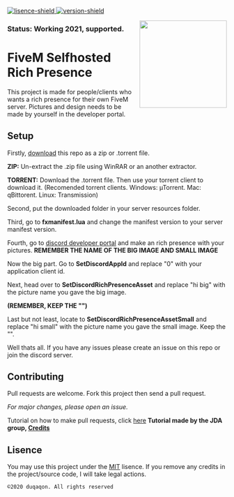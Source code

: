 [lisence]: https://github.com/duqaqon/FiveM-Discord-Rich-Presence/blob/master/LICENSE
[version]: https://github.com/duqaqon/FiveM-Discord-Rich-Presence/blob/master/version.md




[lisence-shield]: https://img.shields.io/github/license/duqaqon/FiveM-Discord-Rich-Presence
[version-shield]: https://img.shields.io/badge/version-1.1-success


[ ![lisence-shield][] ][lisence]
[ ![version-shield][] ][version]



<img align="right" src="https://cdn.discordapp.com/attachments/617625850111852545/757669418045276320/a.png" height="200" width="200">

### Status: Working 2021, supported.
# FiveM Selfhosted Rich Presence
This project is made for people/clients who wants a rich presence for their own FiveM server. Pictures and design needs to be made by yourself in the developer portal.

## Setup

Firstly, [download](https://github.com/duqaqon/FiveM-Discord-Rich-Presence/releases/tag/v1.1) this repo as a zip or .torrent file. 

**ZIP:** Un-extract the .zip file using WinRAR or an another extractor.

**TORRENT:** Download the .torrent file. Then use your torrent client to download it. (Recomended torrent clients. Windows: µTorrent. Mac: qBittorent. Linux: Transmission)

Second, put the downloaded folder in your server resources folder.

Third, go to **fxmanifest.lua** and change the manifest version to your server manifest version.

Fourth, go to [discord developer portal](https://discord.com/developers/applications) and make an rich presence with your pictures. 
**REMEMBER THE NAME OF THE BIG IMAGE AND SMALL IMAGE**

Now the big part. Go to **SetDiscordAppId** and replace "0" with your application client id.

Next, head over to **SetDiscordRichPresenceAsset** and replace "hi big" with the picture name you gave the big image. 

**(REMEMBER, KEEP THE "")**

Last but not least, locate to **SetDiscordRichPresenceAssetSmall** and replace "hi small" with the picture name you gave the small image. Keep the "".

Well thats all. If you have any issues please create an issue on this repo or join the discord server.


## Contributing
Pull requests are welcome.
Fork this project then send a pull request. 

*For major changes, please open an issue.*

Tutorial on how to make pull requests, click [here](https://github.com/DV8FromTheWorld/JDA/wiki/5%29-Contributing#creating-a-pull-request)
**Tutorial made by the JDA group, [Credits](https://github.com/DV8FromTheWorld)**

## Lisence
You may use this project under the [MIT](https://choosealicense.com/licenses/mit/) lisence.
If you remove any credits in the project/source code, I will take legal actions.

``©2020 duqaqon. All rights reserved``
